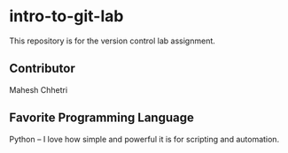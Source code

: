 # intro-to-git-lab
This repository is for the version control lab assignment.

## Contributor
Mahesh Chhetri

## Favorite Programming Language
Python – I love how simple and powerful it is for scripting and automation.
